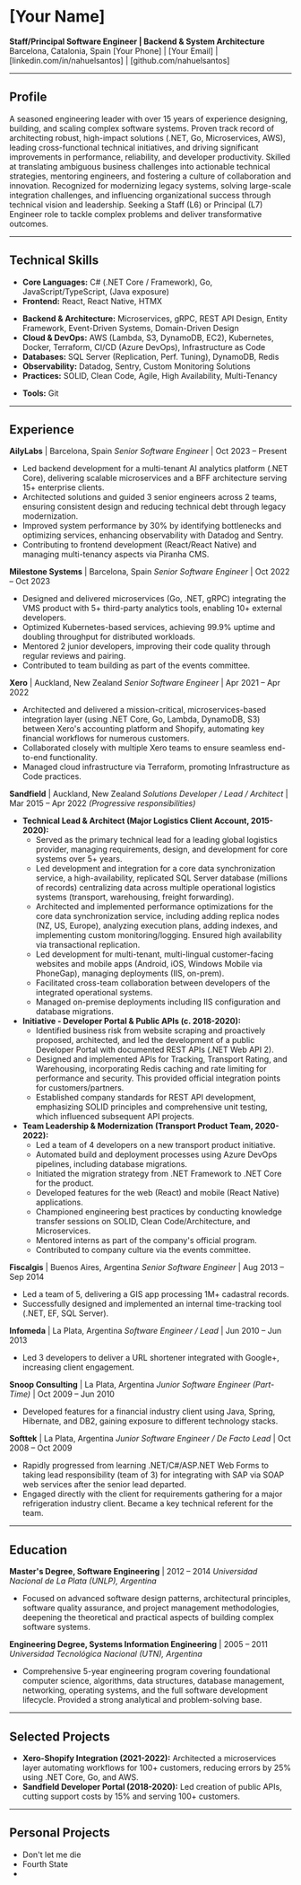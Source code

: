 # [Your Name]
**Staff/Principal Software Engineer | Backend & System Architecture**
Barcelona, Catalonia, Spain
[Your Phone] | [Your Email] | [linkedin.com/in/nahuelsantos] | [github.com/nahuelsantos]

---

## Profile

A seasoned engineering leader with over 15 years of experience designing, building, and scaling complex software systems. Proven track record of architecting robust, high-impact solutions (.NET, Go, Microservices, AWS), leading cross-functional technical initiatives, and driving significant improvements in performance, reliability, and developer productivity. Skilled at translating ambiguous business challenges into actionable technical strategies, mentoring engineers, and fostering a culture of collaboration and innovation. Recognized for modernizing legacy systems, solving large-scale integration challenges, and influencing organizational success through technical vision and leadership. Seeking a Staff (L6) or Principal (L7) Engineer role to tackle complex problems and deliver transformative outcomes.

---

## Technical Skills

* **Core Languages:** C# (.NET Core / Framework), Go, JavaScript/TypeScript, (Java exposure)
* **Frontend:** React, React Native, HTMX
- **Backend & Architecture:** Microservices, gRPC, REST API Design, Entity Framework, Event-Driven Systems, Domain-Driven Design
- **Cloud & DevOps:** AWS (Lambda, S3, DynamoDB, EC2), Kubernetes, Docker, Terraform, CI/CD (Azure DevOps), Infrastructure as Code
- **Databases:** SQL Server (Replication, Perf. Tuning), DynamoDB, Redis
- **Observability:** Datadog, Sentry, Custom Monitoring Solutions
- **Practices:** SOLID, Clean Code, Agile, High Availability, Multi-Tenancy
* **Tools:** Git

---

## Experience

**AilyLabs** | Barcelona, Spain
*Senior Software Engineer* | Oct 2023 – Present

* Led backend development for a multi-tenant AI analytics platform (.NET Core), delivering scalable microservices and a BFF architecture serving 15+ enterprise clients.
* Architected solutions and guided 3 senior engineers across 2 teams, ensuring consistent design and reducing technical debt through legacy modernization.
* Improved system performance by 30% by identifying bottlenecks and optimizing services, enhancing observability with Datadog and Sentry.
* Contributing to frontend development (React/React Native) and managing multi-tenancy aspects via Piranha CMS.

**Milestone Systems** | Barcelona, Spain
*Senior Software Engineer* | Oct 2022 – Oct 2023

* Designed and delivered microservices (Go, .NET, gRPC) integrating the VMS product with 5+ third-party analytics tools, enabling 10+ external developers.
* Optimized Kubernetes-based services, achieving 99.9% uptime and doubling throughput for distributed workloads.
* Mentored 2 junior developers, improving their code quality through regular reviews and pairing.
* Contributed to team building as part of the events committee.

**Xero** | Auckland, New Zealand
*Senior Software Engineer* | Apr 2021 – Apr 2022

* Architected and delivered a mission-critical, microservices-based integration layer (using .NET Core, Go, Lambda, DynamoDB, S3) between Xero's accounting platform and Shopify, automating key financial workflows for numerous customers.
* Collaborated closely with multiple Xero teams to ensure seamless end-to-end functionality.
* Managed cloud infrastructure via Terraform, promoting Infrastructure as Code practices.

**Sandfield** | Auckland, New Zealand
*Solutions Developer / Lead / Architect* | Mar 2015 – Apr 2022 *(Progressive responsibilities)*

* **Technical Lead & Architect (Major Logistics Client Account, 2015-2020):**
    * Served as the primary technical lead for a leading global logistics provider, managing requirements, design, and development for core systems over 5+ years.
    * Led development and integration for a core data synchronization service, a high-availability, replicated SQL Server database (millions of records) centralizing data across multiple operational logistics systems (transport, warehousing, freight forwarding).
    * Architected and implemented performance optimizations for the core data synchronization service, including adding replica nodes (NZ, US, Europe), analyzing execution plans, adding indexes, and implementing custom monitoring/logging. Ensured high availability via transactional replication.
    * Led development for multi-tenant, multi-lingual customer-facing websites and mobile apps (Android, iOS, Windows Mobile via PhoneGap), managing deployments (IIS, on-prem).
    * Facilitated cross-team collaboration between developers of the integrated operational systems.
    * Managed on-premise deployments including IIS configuration and database migrations.
* **Initiative - Developer Portal & Public APIs (c. 2018-2020):**
    * Identified business risk from website scraping and proactively proposed, architected, and led the development of a public Developer Portal with documented REST APIs (.NET Web API 2).
    * Designed and implemented APIs for Tracking, Transport Rating, and Warehousing, incorporating Redis caching and rate limiting for performance and security. This provided official integration points for customers/partners.
    * Established company standards for REST API development, emphasizing SOLID principles and comprehensive unit testing, which influenced subsequent API projects.
* **Team Leadership & Modernization (Transport Product Team, 2020-2022):**
    * Led a team of 4 developers on a new transport product initiative.
    * Automated build and deployment processes using Azure DevOps pipelines, including database migrations.
    * Initiated the migration strategy from .NET Framework to .NET Core for the product.
    * Developed features for the web (React) and mobile (React Native) applications.
    * Championed engineering best practices by conducting knowledge transfer sessions on SOLID, Clean Code/Architecture, and Microservices.
    * Mentored interns as part of the company's official program.
    * Contributed to company culture via the events committee.

**Fiscalgis** | Buenos Aires, Argentina
*Senior Software Engineer* | Aug 2013 – Sep 2014

* Led a team of 5, delivering a GIS app processing 1M+ cadastral records.
* Successfully designed and implemented an internal time-tracking tool (.NET, EF, SQL Server).

**Infomeda** | La Plata, Argentina
*Software Engineer / Lead* | Jun 2010 – Jun 2013

* Led 3 developers to deliver a URL shortener integrated with Google+, increasing client engagement.

**Snoop Consulting** | La Plata, Argentina
*Junior Software Engineer (Part-Time)* | Oct 2009 – Jun 2010

* Developed features for a financial industry client using Java, Spring, Hibernate, and DB2, gaining exposure to different technology stacks.

**Softtek** | La Plata, Argentina
*Junior Software Engineer / De Facto Lead* | Oct 2008 – Oct 2009

* Rapidly progressed from learning .NET/C#/ASP.NET Web Forms to taking lead responsibility (team of 3) for integrating with SAP via SOAP web services after the senior lead departed.
* Engaged directly with the client for requirements gathering for a major refrigeration industry client. Became a key technical referent for the team.

---

## Education

**Master's Degree, Software Engineering** | 2012 – 2014
*Universidad Nacional de La Plata (UNLP), Argentina*
* Focused on advanced software design patterns, architectural principles, software quality assurance, and project management methodologies, deepening the theoretical and practical aspects of building complex software systems.

**Engineering Degree, Systems Information Engineering** | 2005 – 2011
*Universidad Tecnológica Nacional (UTN), Argentina*
* Comprehensive 5-year engineering program covering foundational computer science, algorithms, data structures, database management, networking, operating systems, and the full software development lifecycle. Provided a strong analytical and problem-solving base.

---

## Selected Projects
- **Xero-Shopify Integration (2021-2022):** Architected a microservices layer automating workflows for 100+ customers, reducing errors by 25% using .NET Core, Go, and AWS.
- **Sandfield Developer Portal (2018-2020):** Led creation of public APIs, cutting support costs by 15% and serving 100+ customers.

---

## Personal Projects
- Don't let me die
- Fourth State
- 